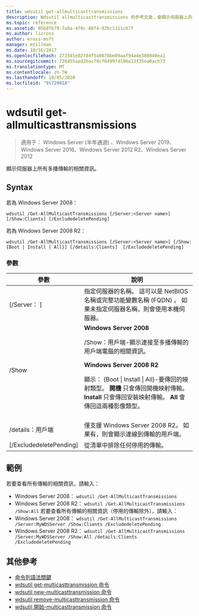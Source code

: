 ```yaml
---
title: wdsutil get-allmulticasttransmissions
description: Wdsutil allmulticasttransmissions 的參考文章，會顯示伺服器上所有多播傳輸的相關資訊。
ms.topic: reference
ms.assetid: 95b8fb79-7a8a-4f0c-88f4-92bc1111c67f
ms.author: lizross
author: eross-msft
manager: mtillman
ms.date: 10/16/2017
ms.openlocfilehash: 273581e02784f5a8678be09aaf94a4e380940ea1
ms.sourcegitcommit: 720455aad2bac78cf64997d196a13f35ea0acb73
ms.translationtype: MT
ms.contentlocale: zh-TW
ms.lasthandoff: 10/05/2020
ms.locfileid: "91729918"
---
```

# <a name="wdsutil-get-allmulticasttransmissions"></a>wdsutil get-allmulticasttransmissions

> 適用于： Windows Server (半年通道) 、Windows Server 2019、Windows Server 2016、Windows Server 2012 R2、Windows Server 2012

顯示伺服器上所有多播傳輸的相關資訊。

## <a name="syntax"></a>Syntax
若為 Windows Server 2008：
```
wdsutil /Get-AllMulticastTransmissions [/Server:<Server name>] [/Show:Clients] [/ExcludedeletePending]
```
若為 Windows Server 2008 R2：
```
wdsutil /Get-AllMulticastTransmissions [/Server:<Server name>] [/Show:{Boot | Install | All}] [/details:Clients]  [/ExcludedeletePending]
```
### <a name="parameters"></a>參數

|        參數        |                                                                                                                                                                                                                                                                   說明                                                                                                                                                                                                                                                                    |
|-------------------------|--------------------------------------------------------------------------------------------------------------------------------------------------------------------------------------------------------------------------------------------------------------------------------------------------------------------------------------------------------------------------------------------------------------------------------------------------------------------------------------------------------------------------------------------------|
| [/Server： <Server name> ] |                                                                                                                                                                                 指定伺服器的名稱。 這可以是 NetBIOS 名稱或完整功能變數名稱 (FQDN) 。 如果未指定伺服器名稱，則會使用本機伺服器。                                                                                                                                                                                  |
|         /Show         | **Windows Server 2008**<p>/Show：用戶端-顯示連接至多播傳輸的用戶端電腦的相關資訊。<p>**Windows Server 2008 R2**<p>顯示： {Boot &#124; Install &#124; All}-要傳回的映射類型。                                **開機** 只會傳回開機映射傳輸。                                  **Install** 只會傳回安裝映射傳輸。 **All** 會傳回這兩種影像類型。 |
|                         |                                                                                                                                                                                                                                                                                                                                                                                                                                                                                                                                                  |
|    /details：用戶端     |                                                                                                                                                                                              僅支援 Windows Server 2008 R2。 如果有，則會顯示連線到傳輸的用戶端。                                                                                                                                                                                               |
| [/ExcludedeletePending] |                                                                                                                                                                                                                                              從清單中排除任何停用的傳輸。                                                                                                                                                                                                                                               |

## <a name="examples"></a>範例
若要查看所有傳輸的相關資訊，請輸入：
- Windows Server 2008： `wdsutil /Get-AllMulticastTransmissions`
- Windows Server 2008 R2： `wdsutil /Get-AllMulticastTransmissions /Show:All` 若要查看所有傳輸的相關資訊（停用的傳輸除外），請輸入：
- Windows Server 2008： `wdsutil /Get-AllMulticastTransmissions /Server:MyWDSServer /Show:Clients /ExcludedeletePending`
- Windows Server 2008 R2： `wdsutil /Get-AllMulticastTransmissions /Server:MyWDSServer /Show:All /details:Clients /ExcludedeletePending`

## <a name="additional-references"></a>其他參考
- [命令列語法關鍵](command-line-syntax-key.md)
- [wdsutil get-multicasttransmission 命令](wdsutil-get-multicasttransmission.md)
- [wdsutil new-multicasttransmission 命令](wdsutil-new-multicasttransmission.md)
- [wdsutil remove-multicasttransmission 命令](wdsutil-remove-multicasttransmission.md)
- [wdsutil 開始-multicasttransmission 命令](wdsutil-start-multicasttransmission.md)
